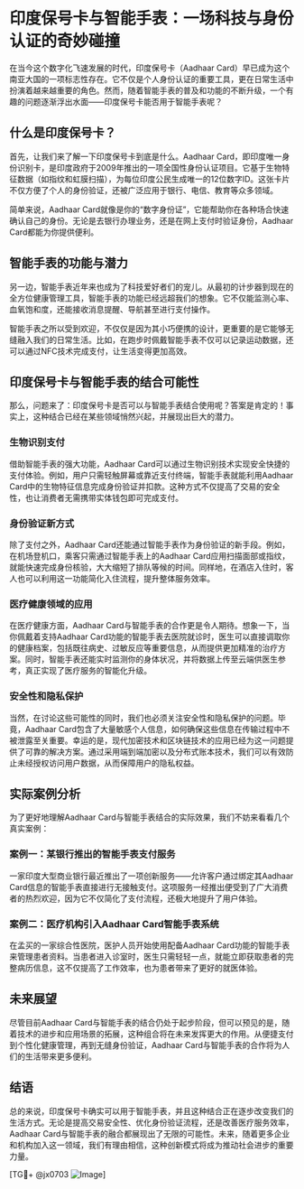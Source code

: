 # 印度保号卡与智能手表：一场科技与身份认证的奇妙碰撞

在当今这个数字化飞速发展的时代，印度保号卡（Aadhaar Card）早已成为这个南亚大国的一项标志性存在。它不仅是个人身份认证的重要工具，更在日常生活中扮演着越来越重要的角色。然而，随着智能手表的普及和功能的不断升级，一个有趣的问题逐渐浮出水面——印度保号卡能否用于智能手表呢？

## 什么是印度保号卡？

首先，让我们来了解一下印度保号卡到底是什么。Aadhaar Card，即印度唯一身份识别卡，是印度政府于2009年推出的一项全国性身份认证项目。它基于生物特征数据（如指纹和虹膜扫描），为每位印度公民生成唯一的12位数字ID。这张卡片不仅方便了个人的身份验证，还被广泛应用于银行、电信、教育等众多领域。

简单来说，Aadhaar Card就像是你的“数字身份证”，它能帮助你在各种场合快速确认自己的身份。无论是去银行办理业务，还是在网上支付时验证身份，Aadhaar Card都能为你提供便利。

## 智能手表的功能与潜力

另一边，智能手表近年来也成为了科技爱好者们的宠儿。从最初的计步器到现在的全方位健康管理工具，智能手表的功能已经远超我们的想象。它不仅能监测心率、血氧饱和度，还能接收消息提醒、导航甚至进行支付操作。

智能手表之所以受到欢迎，不仅仅是因为其小巧便携的设计，更重要的是它能够无缝融入我们的日常生活。比如，在跑步时佩戴智能手表不仅可以记录运动数据，还可以通过NFC技术完成支付，让生活变得更加高效。

## 印度保号卡与智能手表的结合可能性

那么，问题来了：印度保号卡是否可以与智能手表结合使用呢？答案是肯定的！事实上，这种结合已经在某些领域悄然兴起，并展现出巨大的潜力。

### 生物识别支付

借助智能手表的强大功能，Aadhaar Card可以通过生物识别技术实现安全快捷的支付体验。例如，用户只需轻触屏幕或靠近支付终端，智能手表就能利用Aadhaar Card中的生物特征信息完成身份验证并扣款。这种方式不仅提高了交易的安全性，也让消费者无需携带实体钱包即可完成支付。

### 身份验证新方式

除了支付之外，Aadhaar Card还能通过智能手表作为身份验证的新手段。例如，在机场登机口，乘客只需通过智能手表上的Aadhaar Card应用扫描面部或指纹，就能快速完成身份核验，大大缩短了排队等候的时间。同样地，在酒店入住时，客人也可以利用这一功能简化入住流程，提升整体服务效率。

### 医疗健康领域的应用

在医疗健康方面，Aadhaar Card与智能手表的合作更是令人期待。想象一下，当你佩戴着支持Aadhaar Card功能的智能手表去医院就诊时，医生可以直接调取你的健康档案，包括既往病史、过敏反应等重要信息，从而提供更加精准的治疗方案。同时，智能手表还能实时监测你的身体状况，并将数据上传至云端供医生参考，真正实现了医疗服务的智能化升级。

### 安全性和隐私保护

当然，在讨论这些可能性的同时，我们也必须关注安全性和隐私保护的问题。毕竟，Aadhaar Card包含了大量敏感个人信息，如何确保这些信息在传输过程中不被泄露至关重要。幸运的是，现代加密技术和区块链技术的应用已经为这一问题提供了可靠的解决方案。通过采用端到端加密以及分布式账本技术，我们可以有效防止未经授权访问用户数据，从而保障用户的隐私权益。

## 实际案例分析

为了更好地理解Aadhaar Card与智能手表结合的实际效果，我们不妨来看看几个真实案例：

### 案例一：某银行推出的智能手表支付服务

一家印度大型商业银行最近推出了一项创新服务——允许客户通过绑定其Aadhaar Card信息的智能手表直接进行无接触支付。这项服务一经推出便受到了广大消费者的热烈欢迎，因为它不仅简化了支付流程，还极大地提升了用户体验。

### 案例二：医疗机构引入Aadhaar Card智能手表系统

在孟买的一家综合性医院，医护人员开始使用配备Aadhaar Card功能的智能手表来管理患者资料。当患者进入诊室时，医生只需轻轻一点，就能立即获取患者的完整病历信息，这不仅提高了工作效率，也为患者带来了更好的就医体验。

## 未来展望

尽管目前Aadhaar Card与智能手表的结合仍处于起步阶段，但可以预见的是，随着技术的进步和应用场景的拓展，这种组合将在未来发挥更大的作用。从便捷支付到个性化健康管理，再到无缝身份验证，Aadhaar Card与智能手表的合作将为人们的生活带来更多便利。

## 结语

总的来说，印度保号卡确实可以用于智能手表，并且这种结合正在逐步改变我们的生活方式。无论是提高交易安全性、优化身份验证流程，还是改善医疗服务效率，Aadhaar Card与智能手表的融合都展现出了无限的可能性。未来，随着更多企业和机构加入这一领域，我们有理由相信，这种创新模式将成为推动社会进步的重要力量。

[TG💪+ @jx0703 ![Image](https://github.com/user-attachments/assets/dbca1d08-cadb-493c-b0ec-ad6f7a83f270)]